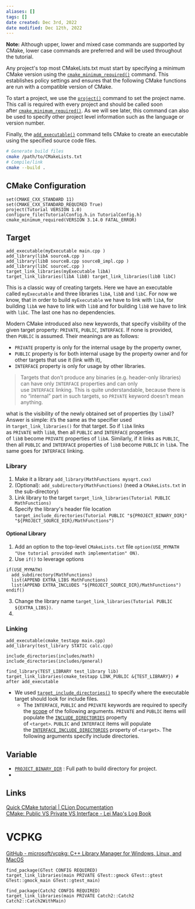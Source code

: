 ```yaml
---
aliases: []
tags: [] 
date created: Dec 3rd, 2022
date modified: Dec 12th, 2022
---
```

**Note:** Although upper, lower and mixed case commands are supported by CMake, lower case commands are preferred and will be used throughout the tutorial.

Any project's top most CMakeLists.txt must start by specifying a minimum CMake version using the [`cmake_minimum_required()`](https://cmake.org/cmake/help/latest/command/cmake_minimum_required.html#command:cmake_minimum_required "cmake_minimum_required") command. This establishes policy settings and ensures that the following CMake functions are run with a compatible version of CMake.

To start a project, we use the [`project()`](https://cmake.org/cmake/help/latest/command/project.html#command:project "project") command to set the project name. This call is required with every project and should be called soon after [`cmake_minimum_required()`](https://cmake.org/cmake/help/latest/command/cmake_minimum_required.html#command:cmake_minimum_required "cmake_minimum_required"). As we will see later, this command can also be used to specify other project level information such as the language or version number.

Finally, the [`add_executable()`](https://cmake.org/cmake/help/latest/command/add_executable.html#command:add_executable "add_executable") command tells CMake to create an executable using the specified source code files.

```sh
# Generate build files
cmake /path/to/CMakeLists.txt
# Compile/link
cmake --build .
```

## CMake Configuration
```
set(CMAKE_CXX_STANDARD 11)
set(CMAKE_CXX_STANDARD_REQUIRED True)
project(Tutorial VERSION 1.0)
configure_file(TutorialConfig.h.in TutorialConfig.h)
cmake_minimum_required(VERSION 3.14.0 FATAL_ERROR)
```

## Target
```
add_executable(myExecutable main.cpp ) 
add_library(libA sourceA.cpp ) 
add_library(libB sourceB.cpp sourceB_impl.cpp ) 
add_library(libC sourceC.cpp ) 
target_link_libraries(myExecutable libA) 
target_link_libraries(libA libB) target_link_libraries(libB libC)
```

This is a classic way of creating targets. Here we have an executable called `myExecutable` and three libraries `libA`, `libB` and `libC`. For now we know, that in order to build `myExecutable` we have to link with `libA`, for building `libA` we have to link with `libB` and for building `libB` we have to link with `libC`. The last one has no dependencies.

Modern CMake introduced also new keywords, that specify visibility of the given target property: `PRIVATE`, `PUBLIC`, `INTERFACE`. If none is provided, then `PUBLIC` is assumed. Their meanings are as follows:
- `PRIVATE` property is only for the internal usage by the property owner,
- `PUBLIC` property is for both internal usage by the property owner and for other targets that use it (link with it),
- `INTERFACE` property is only for usage by other libraries.

> Targets that don’t produce any binaries (e.g. header-only libraries) can have only `INTERFACE` properties and can only use `INTERFACE` linking. This is quite understandable, because there is no “internal” part in such targets, so `PRIVATE` keyword doesn’t mean anything.

what is the visibility of the newly obtained set of properties (by `libA`)? Answer is simple: it’s the same as the specifier used in `target_link_libraries()` for that target. So if `libA` links as `PRIVATE` with `libB`, then all `PUBLIC` and `INTERFACE` properties of `libB` become `PRIVATE` properties of `libA`. Similarly, if it links as `PUBLIC`, then all `PUBLIC` and `INTERFACE` properties of `libB` become `PUBLIC` in `libA`. The same goes for `INTERFACE` linking.

### Library
1. Make it a library `add_library(MathFunctions mysqrt.cxx)`
2. (Optional): `add_subdirectory(MathFunctions)` (need a `CMakeLists.txt` in the sub-directory)
3. Link library to the target `target_link_libraries(Tutorial PUBLIC MathFunctions)`
4. Specify the library's header file location `target_include_directories(Tutorial PUBLIC "${PROJECT_BINARY_DIR}" "${PROJECT_SOURCE_DIR}/MathFunctions")`

#### Optional Library
1. Add an option to the top-level `CMakeLists.txt` file `option(USE_MYMATH "Use tutorial provided math implementation" ON)`.
2. Use `if()` to leverage options

```
if(USE_MYMATH)
  add_subdirectory(MathFunctions)
  list(APPEND EXTRA_LIBS MathFunctions)
  list(APPEND EXTRA_INCLUDES "${PROJECT_SOURCE_DIR}/MathFunctions")
endif()
```

3. Change the library name `target_link_libraries(Tutorial PUBLIC ${EXTRA_LIBS})`.
4. 

### Linking
```
add_executable(cmake_testapp main.cpp)
add_library(test_library STATIC calc.cpp)

include_directories(includes/math) 
include_directories(includes/general)

find_library(TEST_LIBRARY test_library lib) target_link_libraries(cmake_testapp LINK_PUBLIC &{TEST_LIBRARY}) # after add_executable
```

- We used [`target_include_directories()`](https://cmake.org/cmake/help/latest/command/target_include_directories.html#command:target_include_directories "target_include_directories") to specify where the executable target should look for include files.
	- The `INTERFACE`, `PUBLIC` and `PRIVATE` keywords are required to specify the [scope](https://cmake.org/cmake/help/latest/manual/cmake-buildsystem.7.html#target-usage-requirements) of the following arguments. `PRIVATE` and `PUBLIC` items will populate the [`INCLUDE_DIRECTORIES`](https://cmake.org/cmake/help/latest/prop_tgt/INCLUDE_DIRECTORIES.html#prop_tgt:INCLUDE_DIRECTORIES "INCLUDE_DIRECTORIES") property of `<target>`. `PUBLIC` and `INTERFACE` items will populate the [`INTERFACE_INCLUDE_DIRECTORIES`](https://cmake.org/cmake/help/latest/prop_tgt/INTERFACE_INCLUDE_DIRECTORIES.html#prop_tgt:INTERFACE_INCLUDE_DIRECTORIES "INTERFACE_INCLUDE_DIRECTORIES") property of `<target>`. The following arguments specify include directories.

## Variable
- [`PROJECT_BINARY_DIR`](https://cmake.org/cmake/help/latest/variable/PROJECT_BINARY_DIR.html) : Full path to build directory for project.
- 

## Links
[Quick CMake tutorial | CLion Documentation](https://www.jetbrains.com/help/clion/quick-cmake-tutorial.html#profiles)  
[CMake: Public VS Private VS Interface - Lei Mao's Log Book](https://leimao.github.io/blog/CMake-Public-Private-Interface/)

# VCPKG
[GitHub - microsoft/vcpkg: C++ Library Manager for Windows, Linux, and MacOS](https://github.com/microsoft/vcpkg)

```
find_package(GTest CONFIG REQUIRED)
target_link_libraries(main PRIVATE GTest::gmock GTest::gtest GTest::gmock_main GTest::gtest_main)

find_package(Catch2 CONFIG REQUIRED)
target_link_libraries(main PRIVATE Catch2::Catch2 Catch2::Catch2WithMain)
```

